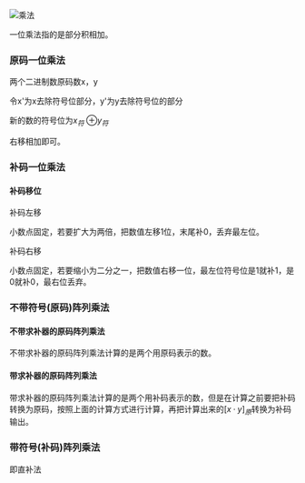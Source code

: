 ![乘法](E:\CC\Desktop\乘法.png)

一位乘法指的是部分积相加。

### 原码一位乘法

两个二进制数原码数x，y

令x'为x去除符号位部分，y'为y去除符号位的部分

新的数的符号位为$x_符$ ⊕$y_符$

右移相加即可。

### 补码一位乘法

#### 补码移位

补码左移

小数点固定，若要扩大为两倍，把数值左移1位，末尾补0，丢弃最左位。

补码右移

小数点固定，若要缩小为二分之一，把数值右移一位，最左位符号位是1就补1，是0就补0，最右位丢弃。

### 不带符号(原码)阵列乘法

#### 不带求补器的原码阵列乘法

不带求补器的原码阵列乘法计算的是两个用原码表示的数。

#### 带求补器的原码阵列乘法

带求补器的原码阵列乘法计算的是两个用补码表示的数，但是在计算之前要把补码转换为原码，按照上面的计算方式进行计算，再把计算出来的$[x·y]_原$转换为补码输出。

### 带符号(补码)阵列乘法

即直补法

